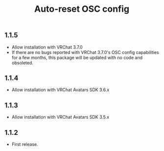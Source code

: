 ﻿---
title: Auto-reset OSC config
---

## 1.1.5

- Allow installation with VRChat 3.7.0
- If there are no bugs reported with VRChat 3.7.0's OSC config capabilities for a few months, this package will be updated with no code and obsoleted.

## 1.1.4

- Allow installation with VRChat Avatars SDK 3.6.x

## 1.1.3

- Allow installation with VRChat Avatars SDK 3.5.x

## 1.1.2

- First release.
